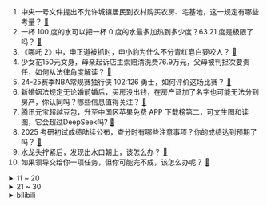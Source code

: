 1. 中央一号文件提出不允许城镇居民到农村购买农房、宅基地，这一规定有哪些考量？ [:link:](https://www.zhihu.com/question/13147519273)
2. 一杯 100 度的水可以把一杯 0 度的水最多加热到多少度？63.21 度是极限了吗？ [:link:](https://www.zhihu.com/question/12899311380)
3. 《哪吒 2》中，申正道被抓时，申小豹为什么不分青红皂白要咬人？ [:link:](https://www.zhihu.com/question/12825818718)
4. 少女花150元文身，母亲起诉店主索赔清洗费76.9万元，父母被判担次要责任，如何从法律角度解读？ [:link:](https://www.zhihu.com/question/13019865016)
5. 24-25赛季NBA常规赛独行侠 102:126 勇士，如何评价这场比赛？ [:link:](https://www.zhihu.com/question/13167521377)
6. 新婚姻法规定无论婚前婚后，买房没出钱，在房产证加了名字也可能无法分到房产，你认同吗？哪些信息值得关注？ [:link:](https://www.zhihu.com/question/11124692490)
7. 腾讯元宝超越豆包，升至中国区苹果免费 APP 下载榜第二，可文生图和读图，它会超过DeepSeek吗? [:link:](https://www.zhihu.com/question/13024400763)
8. 2025 考研初试成绩陆续公布，查分时有哪些注意事项？你的成绩达到预期了吗？ [:link:](https://www.zhihu.com/question/12515128777)
9. 水龙头拧紧后，发现出水口朝上，该怎么办？ [:link:](https://www.zhihu.com/question/12753489342)
10. 如果领导交给你一项任务，但你可能完不成，该怎么办呢？ [:link:](https://www.zhihu.com/question/9886697695)
<details>
<summary>11 ~ 20</summary>

11. 每天吃半斤牛肉，连续吃一年体质会不会有变化？ [:link:](https://www.zhihu.com/question/64085283)
12. 如何看待《英雄联盟》官方正式在美测服实装新机制换线检测器？ [:link:](https://www.zhihu.com/question/13043897517)
13. 在我国，无罪辩护成功的大前提是被告人事实上本来就是无罪的，这种说法对吗？ [:link:](https://www.zhihu.com/question/9123979924)
14. 为什么大部分人驾驶证到C1就截止了，而不往A1A2证发展？ [:link:](https://www.zhihu.com/question/476272224)
15. 为什么UC曾经是国内主流浏览器之一，但现在却逐渐销声匿迹了？ [:link:](https://www.zhihu.com/question/12676681805)
16. 二战时期的坦克没有空调和暖气，里面的人受得了吗？ [:link:](https://www.zhihu.com/question/574049330)
17. 如果交流电频率变成50.1hz，会对家用电器产生负面影响吗？ [:link:](https://www.zhihu.com/question/610631530)
18. 为什么很多人说餐饮不好干？ [:link:](https://www.zhihu.com/question/33182857)
19. 亚洲杯男单决赛，王楚钦 4-0 梁靖崑，夺得男单冠军，如何评价这场比赛？ [:link:](https://www.zhihu.com/question/13141526163)
20. 超级计算机算出人类灭绝时间，地球将变回终极盘古大陆，怎样看这一结果？ [:link:](https://www.zhihu.com/question/13050981317)
</details>
<details>
<summary>21 ~ 30</summary>

21. 胖东来决定在郑州开设一个具有艺术特色的超市，这一布局有何考量？将给郑州商业发展带来哪些影响？ [:link:](https://www.zhihu.com/question/13091193541)
22. 2025 年中央一号文件发布，确保国家粮食安全，首提「农业新质生产力」，哪些信息值得关注？ [:link:](https://www.zhihu.com/question/13125219462)
23. 世界上十分受欢迎的大米有哪些？ [:link:](https://www.zhihu.com/question/51900732)
24. LPL 2025 赛季第一赛段淘汰赛TES VS iG，如何评价这场比赛？ [:link:](https://www.zhihu.com/question/13125687713)
25. 哈尔滨地铁为什么不建在地上？ [:link:](https://www.zhihu.com/question/543929511)
26. 怎样成为一个有魄力的人？ [:link:](https://www.zhihu.com/question/377428650)
27. 美国高速公路进入市中心有什么优点吗？ [:link:](https://www.zhihu.com/question/310850790)
28. 小米、小鹏、蔚来等宣布切入「人形机器人」赛道，车企为什么纷纷下场造机器人？有哪些新机会？ [:link:](https://www.zhihu.com/question/13118069295)
29. 《哪吒二》之后，中国下一部百亿票房电影会在多久后出现？ [:link:](https://www.zhihu.com/question/12630022106)
30. 如何看待上海这座城市的文化底蕴？ [:link:](https://www.zhihu.com/question/622956259)
</details><details>
<summary>bilibili</summary>

</details>